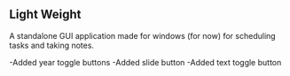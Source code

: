 ## Light Weight  
A standalone GUI application made for windows (for now) for scheduling tasks and taking notes.

-Added year toggle buttons
-Added slide button
-Added text toggle button
